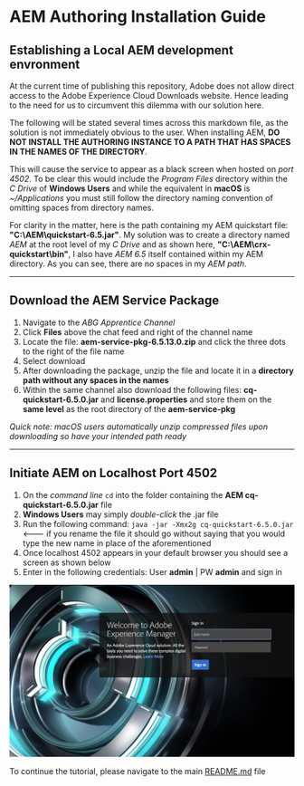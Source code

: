 # AEM Authoring Installation Guide


## Establishing a Local AEM development envronment

At the current time of publishing this repository, Adobe does not allow direct access to the Adobe Experience Cloud Downloads website. Hence leading to the need for us to circumvent this dilemma with our solution here.

The following will be stated several times across this markdown file, as the solution is not immediately obvious to the user. When installing AEM, **DO NOT INSTALL THE AUTHORING INSTANCE TO A PATH THAT HAS SPACES IN THE NAMES OF THE DIRECTORY**. 

This will cause the service to appear as a black screen when hosted on *port 4502*. To be clear this would include the *Program Files* directory within the *C Drive* of **Windows Users** and while the equivalent in **macOS** is *~/Applications* you must still follow the directory naming convention of omitting spaces from directory names.


For clarity in the matter, here is the path containing my AEM quickstart file: **"C:\AEM\quickstart-6.5.jar"**. My solution was to create a directory named *AEM* at the root level of my *C Drive* and as shown here, **"C:\AEM\crx-quickstart\bin"**, I also have *AEM 6.5* itself contained within my AEM directory. As you can see, there are no spaces in my *AEM path*. 

---
Download the AEM Service Package
---

1. Navigate to the *ABG Apprentice Channel*
2. Click **Files** above the chat feed and right of the channel name
3. Locate the file: **aem-service-pkg-6.5.13.0.zip** and click the three dots to the right of the file name
4. Select download
5. After downloading the package, unzip the file and locate it in a **directory path without any spaces in the names**
6. Within the same channel also download the following files: **cq-quickstart-6.5.0.jar** and **license.properties** and store them on the **same level** as the root directory of the **aem-service-pkg**

*Quick note: macOS users automatically unzip compressed files upon downloading so have your intended path ready*

---
Initiate AEM on Localhost Port 4502
---

1. On the *command line* `cd` into the folder containing the **AEM cq-quickstart-6.5.0.jar** file
2. **Windows Users** may simply *double-click* the .jar file  
3. Run the following command: `java -jar -Xmx2g cq-quickstart-6.5.0.jar` <--- if you rename the file it should go without saying that you would type the new name in place of the aforementioned
4. Once localhost 4502 appears in your default browser you should see a screen as shown below
5. Enter in the following credentials: User **admin** | PW **admin** and sign in

![alt text](https://github.com/matthew-acn/aem_guide/blob/main/AEM%20admin%20login.jpg)


To continue the tutorial, please navigate to the main [README.md](https://github.com/matthew-acn/aem_guide#readme) file
